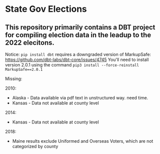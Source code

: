 # State Gov Elections

## This repository primarily contains a DBT project for compiling election data in the leadup to the 2022 elecitons.

Notice: `pip install dbt` requires a downgraded version of MarkupSafe: https://github.com/dbt-labs/dbt-core/issues/4745
You'll need to install version 2.0.1 using the command `pip3 install --force-reinstall MarkupSafe==2.0.1`

Missing:

2010:
- Alaska - Data available via pdf text in unstructured way. need time.
- Kansas - Data not available at county level

2014:
- Kansas - Data not available at county level

2018:
- Maine results exclude Uniformed and Overseas Voters, which are not categorized by county
